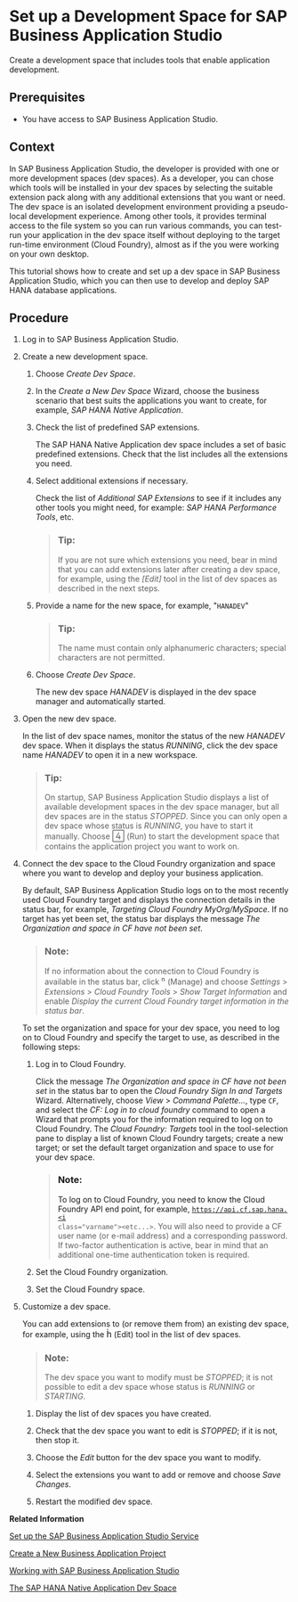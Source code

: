<!-- loio6697174ae98d434d9f622b7765336fd7 -->

<link rel="stylesheet" type="text/css" href="../css/sap-icons.css"/>

# Set up a Development Space for SAP Business Application Studio

Create a development space that includes tools that enable application development.



<a name="loio6697174ae98d434d9f622b7765336fd7__prereq_tql_yyh_qmb"/>

## Prerequisites

-   You have access to SAP Business Application Studio.



## Context

In SAP Business Application Studio, the developer is provided with one or more development spaces \(dev spaces\). As a developer, you can chose which tools will be installed in your dev spaces by selecting the suitable extension pack along with any additional extensions that you want or need. The dev space is an isolated development environment providing a pseudo-local development experience. Among other tools, it provides terminal access to the file system so you can run various commands, you can test-run your application in the dev space itself without deploying to the target run-time environment \(Cloud Foundry\), almost as if the you were working on your own desktop.

This tutorial shows how to create and set up a dev space in SAP Business Application Studio, which you can then use to develop and deploy SAP HANA database applications.



## Procedure

1.  Log in to SAP Business Application Studio.

2.  Create a new development space.

    1.  Choose *Create Dev Space*.

    2.  In the *Create a New Dev Space* Wizard, choose the business scenario that best suits the applications you want to create, for example, *SAP HANA Native Application*.

    3.  Check the list of predefined SAP extensions.

        The SAP HANA Native Application dev space includes a set of basic predefined extensions. Check that the list includes all the extensions you need.

    4.  Select additional extensions if necessary.

        Check the list of *Additional SAP Extensions* to see if it includes any other tools you might need, for example: *SAP HANA Performance Tools*, etc.

        > ### Tip:  
        > If you are not sure which extensions you need, bear in mind that you can add extensions later after creating a dev space, for example, using the *\[Edit\]* tool in the list of dev spaces as described in the next steps.

    5.  Provide a name for the new space, for example, "`HANADEV`"

        > ### Tip:  
        > The name must contain only alphanumeric characters; special characters are not permitted.

    6.  Choose *Create Dev Space*.

        The new dev space *HANADEV* is displayed in the dev space manager and automatically started.


3.  Open the new dev space.

    In the list of dev space names, monitor the status of the new *HANADEV* dev space. When it displays the status *RUNNING*, click the dev space name *HANADEV* to open it in a new workspace.

    > ### Tip:  
    > On startup, SAP Business Application Studio displays a list of available development spaces in the dev space manager, but all dev spaces are in the status *STOPPED*. Since you can only open a dev space whose status is *RUNNING*, you have to start it manually. Choose <span style="font-size:16px;"><span class="SAP-icons"></span></span> \(Run\) to start the development space that contains the application project you want to work on.

4.  Connect the dev space to the Cloud Foundry organization and space where you want to develop and deploy your business application.

    By default, SAP Business Application Studio logs on to the most recently used Cloud Foundry target and displays the connection details in the status bar, for example, *Targeting Cloud Foundry MyOrg/MySpace*. If no target has yet been set, the status bar displays the message *The Organization and space in CF have not been set*.

    > ### Note:  
    > If no information about the connection to Cloud Foundry is available in the status bar, click <span style="font-size:16px;"><span class="SAP-icons"></span></span> \(Manage\) and choose *Settings* \> *Extensions* \> *Cloud Foundry Tools* \> *Show Target Information* and enable *Display the current Cloud Foundry target information in the status bar*.

    To set the organization and space for your dev space, you need to log on to Cloud Foundry and specify the target to use, as described in the following steps:

    1.  Log in to Cloud Foundry.

        Click the message *The Organization and space in CF have not been set* in the status bar to open the *Cloud Foundry Sign In and Targets* Wizard. Alternatively, choose *View* \> *Command Palette...*, type `CF`, and select the *CF: Log in to cloud foundry* command to open a Wizard that prompts you for the information required to log on to Cloud Foundry. The *Cloud Foundry: Targets* tool in the tool-selection pane to display a list of known Cloud Foundry targets; create a new target; or set the default target organization and space to use for your dev space.

        > ### Note:  
        > To log on to Cloud Foundry, you need to know the Cloud Foundry API end point, for example, <code>https://api.cf.sap.hana.<i class="varname">&lt;etc...&gt;</i></code>. You will also need to provide a CF user name \(or e-mail address\) and a corresponding password. If two-factor authentication is active, bear in mind that an additional one-time authentication token is required.

    2.  Set the Cloud Foundry organization.

    3.  Set the Cloud Foundry space.


5.  Customize a dev space.

    You can add extensions to \(or remove them from\) an existing dev space, for example, using the <span style="font-size:16px;"><span class="SAP-icons"></span></span> \(Edit\) tool in the list of dev spaces.

    > ### Note:  
    > The dev space you want to modify must be *STOPPED*; it is not possible to edit a dev space whose status is *RUNNING* or *STARTING*.

    1.  Display the list of dev spaces you have created.

    2.  Check that the dev space you want to edit is *STOPPED*; if it is not, then stop it.

    3.  Choose the *Edit* button for the dev space you want to modify.

    4.  Select the extensions you want to add or remove and choose *Save Changes*.

    5.  Restart the modified dev space.



**Related Information**  


[Set up the SAP Business Application Studio Service](set-up-the-sap-business-application-studio-service-83c95f0.md "Subscribe to the SAP Business Application Studio Cloud service.")

[Create a New Business Application Project](create-a-new-business-application-project-f42acff.md "Set up a new project for your application in SAP Business Application Studio.")

[Working with SAP Business Application Studio](working-with-sap-business-application-studio-ebd3400.md "SAP Business Application Studio provides a modular development environment for the development of business applications for SAP HANA Cloud.")

[The SAP HANA Native Application Dev Space](the-sap-hana-native-application-dev-space-e2edc0e.md "Develop, build, and deploy native SAP HANA Cloud multitarget applications or analytical models.")

